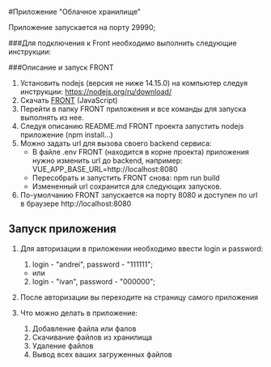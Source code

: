 #Приложение "Облачное хранилище"

Приложение запускается на порту 29990;

###Для подключения к Front необходимо выполнить следующие инструкции:

###Описание и запуск FRONT

1. Установить nodejs (версия не ниже 14.15.0) на компьютер следуя инструкции: https://nodejs.org/ru/download/
2. Скачать [FRONT](https://github.com/netology-code/jd-homeworks/blob/master/diploma/netology-diplom-frontend) (JavaScript)
3. Перейти в папку FRONT приложения и все команды для запуска выполнять из нее.
4. Следуя описанию README.md FRONT проекта запустить nodejs приложение (npm install...)
5. Можно задать url для вызова своего backend сервиса:
   - В файле .env FRONT (находится в корне проекта) приложения нужно изменить url до backend, например:
   VUE_APP_BASE_URL=http://localhost:8080
   - Пересобрать и запустить FRONT снова: npm run build
   - Измененный url сохранится для следующих запусков.
6. По-умолчанию FRONT запускается на порту 8080 и доступен по url в браузере http://localhost:8080

## Запуск приложения

1. Для авторизации в приложении необходимо ввести login и password:
    1. login - "andrei", password - "111111";
      - или
    2. login - "ivan", password - "000000";
    
2. После авторизации вы переходите на страницу самого приложения

3. Что можно делать в приложение:
    1. Добавление файла или фалов
    2. Скачивание файлов из хранилища
    3. Удаление файлов
    4. Вывод всех ваших загруженных файлов